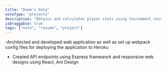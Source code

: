```yaml
---
title: "Doom's Data"
noteType: "projects"
description: "Obtains and calculates player stats using tournament results from the challong.com API"
isDraggable: true
tags: ["note", "resume", "project"]
---
```


-Architected and developed web application as well as set up webpack config files for deploying the application to Heroku

- Created API endpoints using Express framework and responsive web designs using React, Ant Design
